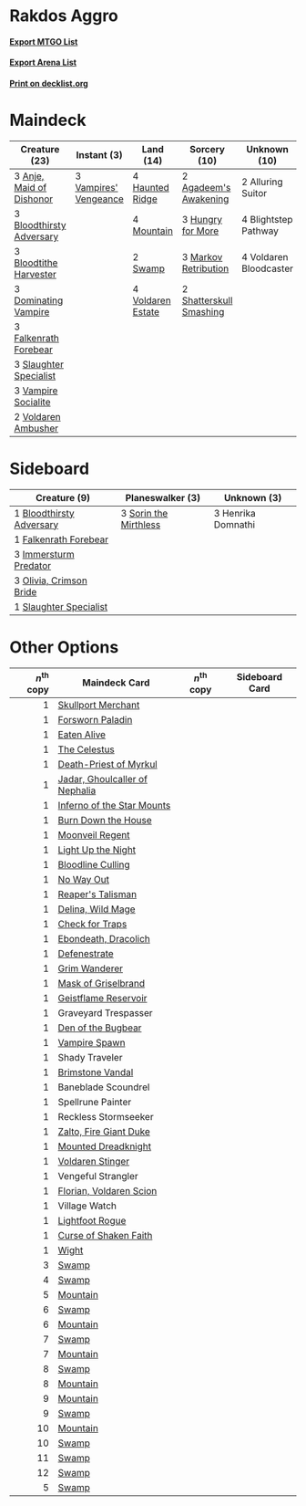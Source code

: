 # Rakdos Aggro

#### [Export MTGO List](../collection/Rakdos%20Aggro/Rakdos%20Aggro.txt)
#### [Export Arena List](../collection/Rakdos%20Aggro/Rakdos%20Aggro_arena.txt)
#### [Print on decklist.org](http://decklist.org/?deckmain=2%09Agadeem's%20Awakening%0A2%09Alluring%20Suitor%0A3%09Anje,%20Maid%20of%20Dishonor%0A4%09Blightstep%20Pathway%0A3%09Bloodthirsty%20Adversary%0A3%09Bloodtithe%20Harvester%0A3%09Dominating%20Vampire%0A3%09Falkenrath%20Forebear%0A4%09Haunted%20Ridge%0A3%09Hungry%20for%20More%0A3%09Markov%20Retribution%0A4%09Mountain%0A2%09Shatterskull%20Smashing%0A3%09Slaughter%20Specialist%0A2%09Swamp%0A3%09Vampire%20Socialite%0A3%09Vampires'%20Vengeance%0A2%09Voldaren%20Ambusher%0A4%09Voldaren%20Bloodcaster%0A4%09Voldaren%20Estate&deckside=1%09Bloodthirsty%20Adversary%0A1%09Falkenrath%20Forebear%0A3%09Henrika%20Domnathi%0A3%09Immersturm%20Predator%0A3%09Olivia,%20Crimson%20Bride%0A1%09Slaughter%20Specialist%0A3%09Sorin%20the%20Mirthless)
# Maindeck

|                                           Creature (23)                                           |                                          Instant (3)                                           |                                         Land (14)                                          |                                           Sorcery (10)                                           |     Unknown (10)     |
|---------------------------------------------------------------------------------------------------|------------------------------------------------------------------------------------------------|--------------------------------------------------------------------------------------------|--------------------------------------------------------------------------------------------------|----------------------|
|3 [Anje, Maid of Dishonor](http://gatherer.wizards.com/Pages/Card/Details.aspx?multiverseid=541101)|3 [Vampires' Vengeance](http://gatherer.wizards.com/Pages/Card/Details.aspx?multiverseid=541038)|4 [Haunted Ridge](http://gatherer.wizards.com/Pages/Card/Details.aspx?multiverseid=535061)  |2 [Agadeem's Awakening](http://gatherer.wizards.com/Pages/Card/Details.aspx?multiverseid=491723)  |2 Alluring Suitor     |
|3 [Bloodthirsty Adversary](http://gatherer.wizards.com/Pages/Card/Details.aspx?multiverseid=534905)|                                                                                                |4 [Mountain](http://gatherer.wizards.com/Pages/Card/Details.aspx?multiverseid=439859)       |3 [Hungry for More](http://gatherer.wizards.com/Pages/Card/Details.aspx?multiverseid=535022)      |4 Blightstep Pathway  |
|3 [Bloodtithe Harvester](http://gatherer.wizards.com/Pages/Card/Details.aspx?multiverseid=541102)  |                                                                                                |2 [Swamp](http://gatherer.wizards.com/Pages/Card/Details.aspx?multiverseid=439858)          |3 [Markov Retribution](http://gatherer.wizards.com/Pages/Card/Details.aspx?multiverseid=541029)   |4 Voldaren Bloodcaster|
|3 [Dominating Vampire](http://gatherer.wizards.com/Pages/Card/Details.aspx?multiverseid=541009)    |                                                                                                |4 [Voldaren Estate](http://gatherer.wizards.com/Pages/Card/Details.aspx?multiverseid=541143)|2 [Shatterskull Smashing](http://gatherer.wizards.com/Pages/Card/Details.aspx?multiverseid=491802)|                      |
|3 [Falkenrath Forebear](http://gatherer.wizards.com/Pages/Card/Details.aspx?multiverseid=540959)   |                                                                                                |                                                                                            |                                                                                                  |                      |
|3 [Slaughter Specialist](http://gatherer.wizards.com/Pages/Card/Details.aspx?multiverseid=534897)  |                                                                                                |                                                                                            |                                                                                                  |                      |
|3 [Vampire Socialite](http://gatherer.wizards.com/Pages/Card/Details.aspx?multiverseid=535046)     |                                                                                                |                                                                                            |                                                                                                  |                      |
|2 [Voldaren Ambusher](http://gatherer.wizards.com/Pages/Card/Details.aspx?multiverseid=534950)     |                                                                                                |                                                                                            |                                                                                                  |                      |


# Sideboard

|                                           Creature (9)                                            |                                        Planeswalker (3)                                        |   Unknown (3)    |
|---------------------------------------------------------------------------------------------------|------------------------------------------------------------------------------------------------|------------------|
|1 [Bloodthirsty Adversary](http://gatherer.wizards.com/Pages/Card/Details.aspx?multiverseid=534905)|3 [Sorin the Mirthless](http://gatherer.wizards.com/Pages/Card/Details.aspx?multiverseid=540983)|3 Henrika Domnathi|
|1 [Falkenrath Forebear](http://gatherer.wizards.com/Pages/Card/Details.aspx?multiverseid=540959)   |                                                                                                |                  |
|3 [Immersturm Predator](http://gatherer.wizards.com/Pages/Card/Details.aspx?multiverseid=503830)   |                                                                                                |                  |
|3 [Olivia, Crimson Bride](http://gatherer.wizards.com/Pages/Card/Details.aspx?multiverseid=541119) |                                                                                                |                  |
|1 [Slaughter Specialist](http://gatherer.wizards.com/Pages/Card/Details.aspx?multiverseid=534897)  |                                                                                                |                  |


# Other Options

|*n*<sup>th</sup> copy|                                              Maindeck Card                                              |*n*<sup>th</sup> copy|Sideboard Card|
|--------------------:|---------------------------------------------------------------------------------------------------------|---------------------|--------------|
|                    1|[Skullport Merchant](http://gatherer.wizards.com/Pages/Card/Details.aspx?multiverseid=527407)            |                     |              |
|                    1|[Forsworn Paladin](http://gatherer.wizards.com/Pages/Card/Details.aspx?multiverseid=527391)              |                     |              |
|                    1|[Eaten Alive](http://gatherer.wizards.com/Pages/Card/Details.aspx?multiverseid=534869)                   |                     |              |
|                    1|[The Celestus](http://gatherer.wizards.com/Pages/Card/Details.aspx?multiverseid=535049)                  |                     |              |
|                    1|[Death-Priest of Myrkul](http://gatherer.wizards.com/Pages/Card/Details.aspx?multiverseid=527382)        |                     |              |
|                    1|[Jadar, Ghoulcaller of Nephalia](http://gatherer.wizards.com/Pages/Card/Details.aspx?multiverseid=534881)|                     |              |
|                    1|[Inferno of the Star Mounts](http://gatherer.wizards.com/Pages/Card/Details.aspx?multiverseid=527438)    |                     |              |
|                    1|[Burn Down the House](http://gatherer.wizards.com/Pages/Card/Details.aspx?multiverseid=534907)           |                     |              |
|                    1|[Moonveil Regent](http://gatherer.wizards.com/Pages/Card/Details.aspx?multiverseid=534928)               |                     |              |
|                    1|[Light Up the Night](http://gatherer.wizards.com/Pages/Card/Details.aspx?multiverseid=534925)            |                     |              |
|                    1|[Bloodline Culling](http://gatherer.wizards.com/Pages/Card/Details.aspx?multiverseid=534857)             |                     |              |
|                    1|[No Way Out](http://gatherer.wizards.com/Pages/Card/Details.aspx?multiverseid=534890)                    |                     |              |
|                    1|[Reaper's Talisman](http://gatherer.wizards.com/Pages/Card/Details.aspx?multiverseid=527404)             |                     |              |
|                    1|[Delina, Wild Mage](http://gatherer.wizards.com/Pages/Card/Details.aspx?multiverseid=527425)             |                     |              |
|                    1|[Check for Traps](http://gatherer.wizards.com/Pages/Card/Details.aspx?multiverseid=527379)               |                     |              |
|                    1|[Ebondeath, Dracolich](http://gatherer.wizards.com/Pages/Card/Details.aspx?multiverseid=527387)          |                     |              |
|                    1|[Defenestrate](http://gatherer.wizards.com/Pages/Card/Details.aspx?multiverseid=534865)                  |                     |              |
|                    1|[Grim Wanderer](http://gatherer.wizards.com/Pages/Card/Details.aspx?multiverseid=527394)                 |                     |              |
|                    1|[Mask of Griselbrand](http://gatherer.wizards.com/Pages/Card/Details.aspx?multiverseid=534885)           |                     |              |
|                    1|[Geistflame Reservoir](http://gatherer.wizards.com/Pages/Card/Details.aspx?multiverseid=534920)          |                     |              |
|                    1|Graveyard Trespasser                                                                                     |                     |              |
|                    1|[Den of the Bugbear](http://gatherer.wizards.com/Pages/Card/Details.aspx?multiverseid=527541)            |                     |              |
|                    1|[Vampire Spawn](http://gatherer.wizards.com/Pages/Card/Details.aspx?multiverseid=527410)                 |                     |              |
|                    1|Shady Traveler                                                                                           |                     |              |
|                    1|[Brimstone Vandal](http://gatherer.wizards.com/Pages/Card/Details.aspx?multiverseid=534906)              |                     |              |
|                    1|Baneblade Scoundrel                                                                                      |                     |              |
|                    1|Spellrune Painter                                                                                        |                     |              |
|                    1|Reckless Stormseeker                                                                                     |                     |              |
|                    1|[Zalto, Fire Giant Duke](http://gatherer.wizards.com/Pages/Card/Details.aspx?multiverseid=527458)        |                     |              |
|                    1|[Mounted Dreadknight](http://gatherer.wizards.com/Pages/Card/Details.aspx?multiverseid=534929)           |                     |              |
|                    1|[Voldaren Stinger](http://gatherer.wizards.com/Pages/Card/Details.aspx?multiverseid=534951)              |                     |              |
|                    1|Vengeful Strangler                                                                                       |                     |              |
|                    1|[Florian, Voldaren Scion](http://gatherer.wizards.com/Pages/Card/Details.aspx?multiverseid=535017)       |                     |              |
|                    1|Village Watch                                                                                            |                     |              |
|                    1|[Lightfoot Rogue](http://gatherer.wizards.com/Pages/Card/Details.aspx?multiverseid=527398)               |                     |              |
|                    1|[Curse of Shaken Faith](http://gatherer.wizards.com/Pages/Card/Details.aspx?multiverseid=534910)         |                     |              |
|                    1|[Wight](http://gatherer.wizards.com/Pages/Card/Details.aspx?multiverseid=527414)                         |                     |              |
|                    3|[Swamp](http://gatherer.wizards.com/Pages/Card/Details.aspx?multiverseid=439858)                         |                     |              |
|                    4|[Swamp](http://gatherer.wizards.com/Pages/Card/Details.aspx?multiverseid=439858)                         |                     |              |
|                    5|[Mountain](http://gatherer.wizards.com/Pages/Card/Details.aspx?multiverseid=439859)                      |                     |              |
|                    6|[Swamp](http://gatherer.wizards.com/Pages/Card/Details.aspx?multiverseid=439858)                         |                     |              |
|                    6|[Mountain](http://gatherer.wizards.com/Pages/Card/Details.aspx?multiverseid=439859)                      |                     |              |
|                    7|[Swamp](http://gatherer.wizards.com/Pages/Card/Details.aspx?multiverseid=439858)                         |                     |              |
|                    7|[Mountain](http://gatherer.wizards.com/Pages/Card/Details.aspx?multiverseid=439859)                      |                     |              |
|                    8|[Swamp](http://gatherer.wizards.com/Pages/Card/Details.aspx?multiverseid=439858)                         |                     |              |
|                    8|[Mountain](http://gatherer.wizards.com/Pages/Card/Details.aspx?multiverseid=439859)                      |                     |              |
|                    9|[Mountain](http://gatherer.wizards.com/Pages/Card/Details.aspx?multiverseid=439859)                      |                     |              |
|                    9|[Swamp](http://gatherer.wizards.com/Pages/Card/Details.aspx?multiverseid=439858)                         |                     |              |
|                   10|[Mountain](http://gatherer.wizards.com/Pages/Card/Details.aspx?multiverseid=439859)                      |                     |              |
|                   10|[Swamp](http://gatherer.wizards.com/Pages/Card/Details.aspx?multiverseid=439858)                         |                     |              |
|                   11|[Swamp](http://gatherer.wizards.com/Pages/Card/Details.aspx?multiverseid=439858)                         |                     |              |
|                   12|[Swamp](http://gatherer.wizards.com/Pages/Card/Details.aspx?multiverseid=439858)                         |                     |              |
|                    5|[Swamp](http://gatherer.wizards.com/Pages/Card/Details.aspx?multiverseid=439858)                         |                     |              |

